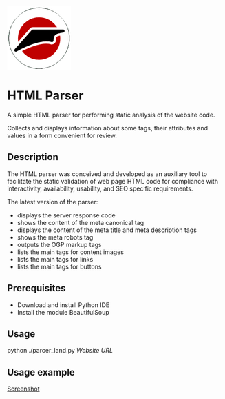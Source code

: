 ![Logo](https://github.com/Rasshua/html_parser/blob/e30ad9833fd039225dccecb03af3e97c6b9de2e0/assets/logo_.png)

# HTML Parser

A simple HTML parser for performing static analysis of the website code.

Collects and displays information about some tags, their attributes and values in a form convenient for review.

## Description

The HTML parser was conceived and developed as an auxiliary tool to facilitate the static validation of web page HTML code for compliance with interactivity, availability, usability, and SEO specific requirements.

The latest version of the parser:

- displays the server response code
- shows the content of the meta canonical tag
- displays the content of the meta title and meta description tags
- shows the meta robots tag
- outputs the OGP markup tags
- lists the main tags for content images
- lists the main tags for links
- lists the main tags for buttons

## Prerequisites

- Download and install Python IDE
- Install the module BeautifulSoup

## Usage

python ./parcer_land.py _Website URL_

## Usage example

[Screenshot](https://github.com/Rasshua/html_parser/blob/e30ad9833fd039225dccecb03af3e97c6b9de2e0/assets/logo_.png)
